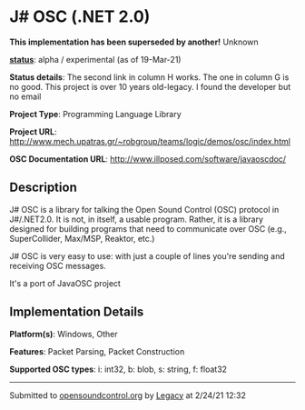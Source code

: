 # J# OSC (.NET 2.0)

**This implementation has been superseded by another!**
Unknown

**[status](../implementation-status.html)**: alpha / experimental (as of 19-Mar-21)

**Status details**: 
The second link in column H works. The one in column G is no good. This project is over 10 years old-legacy. I found the developer but no email

**Project Type**: Programming Language Library

**Project URL**: <http://www.mech.upatras.gr/~robgroup/teams/logic/demos/osc/index.html>

**OSC Documentation URL**: <http://www.illposed.com/software/javaoscdoc/>

## Description

J# OSC is a library for talking the Open Sound Control (OSC) protocol in J#/.NET2.0. It is not, in itself, a usable program. Rather, it is a library designed for building programs that need to communicate over OSC (e.g., SuperCollider, Max/MSP, Reaktor, etc.) <p> J# OSC is very easy to use: with just a couple of lines you're sending and receiving OSC messages. <p> It's a port of JavaOSC project

## Implementation Details

**Platform(s)**: Windows, Other

**Features**: Packet Parsing, Packet Construction

**Supported OSC types**: i: int32, b: blob, s: string, f: float32

---
Submitted to [opensoundcontrol.org](https://opensoundcontrol.org) by [Legacy](https://web.archive.org) at 2/24/21 12:32

